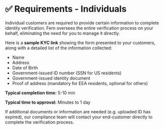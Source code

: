 # ✅ Requirements - Individuals

Individual customers are required to provide certain information to complete identity verification. Fern oversees the entire verification process on your behalf, eliminating the need for you to manage it directly.

Here is a **sample KYC link** showing the form presented to your customers, along with a detailed list of the information collected:

* Name
* Address
* Date of Birth
* Government-issued ID number (SSN for US residents)
* Government-issued identity document
* Proof of address (mandatory for EEA residents, optional for others)

**Typical completion time:** 5-10 min&#x20;

**Typical time to approval:** Minutes to 1 day

If additional documents or information are needed (e.g. uploaded ID has expired), our compliance team will contact your end-customer directly to complete the verification process.
